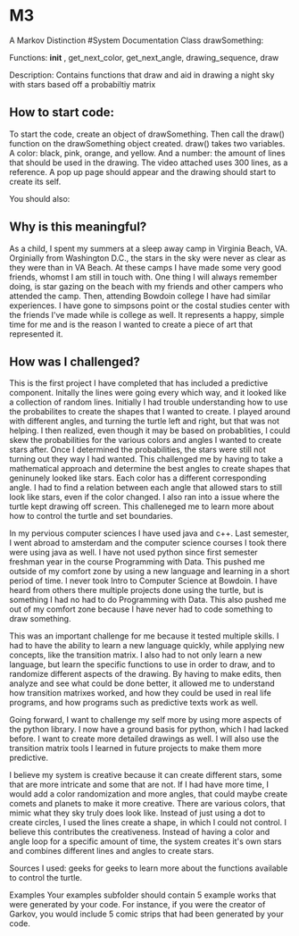 # M3
A Markov Distinction
 #System Documentation
 Class drawSomething:

Functions:
__init__ , get_next_color, get_next_angle, drawing_sequence, draw

Description: 
Contains functions that draw and aid in drawing a night sky with stars
based off a probabiltiy matrix

## How to start code:
To start the code, create an object of drawSomething. Then call the draw() function on the drawSomething object created. draw() takes two variables. A color: black, pink, orange, and yellow. And a number: the amount of lines that should be used in the drawing. The video attached uses 300 lines, as a reference. A pop up page should appear and the drawing should start to create its self.

You should also:
## Why is this meaningful?
As a child, I spent my summers at a sleep away camp in Virginia Beach, VA. Orginially from Washington D.C., the stars in the sky were never as clear as they were than in VA Beach. At these camps I have made some very good friends, whomst I am still in touch with. One thing I will always remember doing, is star gazing on the beach with my friends and other campers who attended the camp. Then, attending Bowdoin college I have had similar experiences. I have gone to simpsons point or the costal studies center with the friends I've made while is college as well. It represents a happy, simple time for me and is the reason I wanted to create a piece of art that represented it.

## How was I challenged?
This is the first project I have completed that has included a predictive component. Initally the lines were going every which way, and it looked like a collection of random lines. Initially I had trouble understanding how to use the probabilites to create the shapes that I wanted to create. I played around with different angles, and turning the turtle left and right, but that was not helping. I then realized, even though it may be based on probablities, I could skew the probabilities for the various colors and angles I wanted to create stars after. Once I determined the probabilities, the stars were still not turning out they way I had wanted. This challenged me by having to take a mathematical approach and determine the best angles to create shapes that geninunely looked like stars. Each color has a different corresponding angle. I had to find a relation between each angle that allowed stars to still look like stars, even if the color changed. I also ran into a issue where the turtle kept drawing off screen. This challeneged me to learn more about how to control the turtle and set boundaries.

In my pervious computer sciences I have used java and c++. Last semester, I went abroad to amsterdam and the computer science courses I took there were using java as well. I have not used python since first semester freshman year in the course Programming with Data. This pushed me outside of my comfort zone by using a new language and learning in a short period of time. I never took Intro to Computer Science at Bowdoin. I have heard from others there multiple projects done using the turtle, but is something I had no had to do Programming with Data. This also pushed me out of my comfort zone because I have never had to code something to draw something.

This was an important challenge for me because it tested multiple skills. I had to have the ability to learn a new language quickly, while applying new concepts, like the transition matrix. I also had to not only learn a new language, but learn the specific functions to use in order to draw, and to randomize different aspects of the drawing. By having to make edits, then analyze and see what could be done better, it allowed me to understand how transition matrixes worked, and how they could be used in real life programs, and how programs such as predictive texts work as well.

Going forward, I want to challenge my self more by using more aspects of the python library. I now have a ground basis for python, which I had lacked before. I want to create more detailed drawings as well. I will also use the transition matrix tools I learned in future projects to make them more predictive.

I believe my system is creative because it can create different stars, some that are more intricate and some that are not. If I had have more time, I would add a color randomization and more angles, that could maybe create comets and planets to make it more creative. There are various colors, that mimic what they sky truly does look like. Instead of just using a dot to create circles, I used the lines create a shape, in which I could not control. I believe this contributes the creativeness. Instead of having a color and angle loop for a specific amount of time, the system creates it's own stars and combines different lines and angles to create stars.

Sources I used: geeks for geeks to learn more about the functions available to control the turtle.

Examples
Your examples subfolder should contain 5 example works that were generated by your code.  For instance, if you were the creator of Garkov, you would include 5 comic strips that had been generated by your code.
